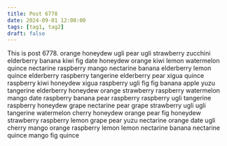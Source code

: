 ```yaml
---
title: Post 6778
date: 2024-09-01 12:00:00
tags: [tag1, tag2]
draft: false
---
```

This is post 6778.
orange
honeydew
ugli
pear
ugli
strawberry
zucchini
elderberry
banana
kiwi
fig
date
honeydew
orange
kiwi
lemon
watermelon
quince
nectarine
raspberry
mango
nectarine
banana
elderberry
lemon
quince
elderberry
raspberry
tangerine
elderberry
pear
xigua
quince
raspberry
kiwi
honeydew
xigua
raspberry
ugli
fig
fig
banana
apple
yuzu
tangerine
elderberry
honeydew
orange
strawberry
raspberry
watermelon
mango
date
raspberry
banana
pear
raspberry
raspberry
ugli
tangerine
raspberry
honeydew
grape
nectarine
pear
grape
strawberry
ugli
ugli
tangerine
watermelon
cherry
honeydew
orange
pear
fig
honeydew
strawberry
raspberry
lemon
grape
pear
yuzu
nectarine
orange
date
ugli
cherry
mango
orange
raspberry
lemon
lemon
nectarine
banana
nectarine
quince
mango
fig
quince
